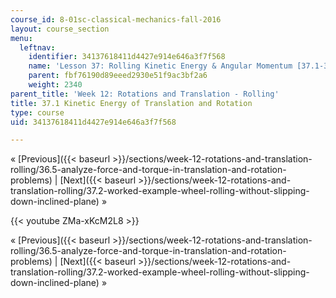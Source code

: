 ```yaml
---
course_id: 8-01sc-classical-mechanics-fall-2016
layout: course_section
menu:
  leftnav:
    identifier: 34137618411d4427e914e646a3f7f568
    name: 'Lesson 37: Rolling Kinetic Energy & Angular Momentum [37.1-37.4]'
    parent: fbf76190d89eeed2930e51f9ac3bf2a6
    weight: 2340
parent_title: 'Week 12: Rotations and Translation - Rolling'
title: 37.1 Kinetic Energy of Translation and Rotation
type: course
uid: 34137618411d4427e914e646a3f7f568

---
```


« [Previous]({{< baseurl >}}/sections/week-12-rotations-and-translation-rolling/36.5-analyze-force-and-torque-in-translation-and-rotation-problems) | [Next]({{< baseurl >}}/sections/week-12-rotations-and-translation-rolling/37.2-worked-example-wheel-rolling-without-slipping-down-inclined-plane) »

{{< youtube ZMa-xKcM2L8 >}}

« [Previous]({{< baseurl >}}/sections/week-12-rotations-and-translation-rolling/36.5-analyze-force-and-torque-in-translation-and-rotation-problems) | [Next]({{< baseurl >}}/sections/week-12-rotations-and-translation-rolling/37.2-worked-example-wheel-rolling-without-slipping-down-inclined-plane) »